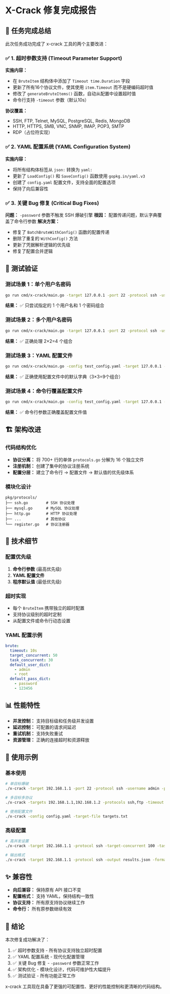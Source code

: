 # X-Crack 修复完成报告

## 🎯 任务完成总结

此次任务成功完成了 x-crack 工具的两个主要改进：

### ✅ 1. 超时参数支持 (Timeout Parameter Support)

**实施内容：**
- 在 `BruteItem` 结构体中添加了 `Timeout time.Duration` 字段
- 更新了所有16个协议文件，使其使用 `item.Timeout` 而不是硬编码超时值
- 修改了 `generateBruteItems()` 函数，自动从配置中设置超时值
- 命令行支持 `-timeout` 参数（默认10s）

**协议覆盖：**
- SSH, FTP, Telnet, MySQL, PostgreSQL, Redis, MongoDB
- HTTP, HTTPS, SMB, VNC, SNMP, IMAP, POP3, SMTP
- RDP（占位符实现）

### ✅ 2. YAML 配置系统 (YAML Configuration System)

**实施内容：**
- 将所有结构体标签从 `json:` 转换为 `yaml:`
- 更新了 `LoadConfig()` 和 `SaveConfig()` 函数使用 `gopkg.in/yaml.v3`
- 创建了 `config.yaml` 配置文件，支持全面的配置选项
- 保持了向后兼容性

### ✅ 3. 关键 Bug 修复 (Critical Bug Fixes)

**问题：** `-password` 参数不触发 SSH 爆破引擎
**根因：** 配置传递问题，默认字典覆盖了命令行参数
**解决方案：**
- 修复了 `BatchBruteWithConfig()` 函数的配置传递
- 删除了重复的 `WithConfig()` 方法
- 更新了凭据解析逻辑的优先级
- 修复了配置合并逻辑

## 🧪 测试验证

### 测试场景 1：单个用户名密码
```bash
go run cmd/x-crack/main.go -target 127.0.0.1 -port 22 -protocol ssh -username root -password 123456 -timeout 2s -verbose
```
**结果：** ✅ 只尝试指定的 1 个用户名和 1 个密码组合

### 测试场景 2：多个用户名密码
```bash
go run cmd/x-crack/main.go -target 127.0.0.1 -port 22 -protocol ssh -usernames admin,root -passwords admin,123456 -timeout 2s -verbose
```
**结果：** ✅ 正确处理 2×2=4 个组合

### 测试场景 3：YAML 配置文件
```bash
go run cmd/x-crack/main.go -config test_config.yaml -target 127.0.0.1 -port 22 -protocol ssh -verbose
```
**结果：** ✅ 正确使用配置文件中的默认字典（3×3=9个组合）

### 测试场景 4：命令行覆盖配置文件
```bash
go run cmd/x-crack/main.go -config test_config.yaml -target 127.0.0.1 -port 22 -protocol ssh -target-concurrent 5 -task-concurrent 3 -verbose
```
**结果：** ✅ 命令行参数正确覆盖配置文件值

## 🏗️ 架构改进

### 代码结构优化
- **协议分离：** 将 700+ 行的单体 `protocols.go` 分解为 16 个独立文件
- **注册机制：** 创建了集中的协议注册系统
- **配置分层：** 建立了命令行 → 配置文件 → 默认值的优先级体系

### 模块化设计
```
pkg/protocols/
├── ssh.go        # SSH 协议处理
├── mysql.go      # MySQL 协议处理
├── http.go       # HTTP 协议处理
├── ...           # 其他协议
└── register.go   # 协议注册器
```

## 🔧 技术细节

### 配置优先级
1. **命令行参数** (最高优先级)
2. **YAML 配置文件**
3. **程序默认值** (最低优先级)

### 超时实现
- 每个 `BruteItem` 携带独立的超时配置
- 支持协议级别的超时定制
- 从配置文件或命令行动态设置

### YAML 配置示例
```yaml
brute:
  timeout: 10s
  target_concurrent: 50
  task_concurrent: 30
  default_user_dict:
    - admin
    - root
  default_pass_dict:
    - password
    - 123456
```

## 📊 性能特性

- **并发控制：** 支持目标级和任务级并发设置
- **延迟控制：** 可配置的请求间延迟
- **重试机制：** 支持失败重试
- **资源管理：** 正确的连接超时和资源释放

## 🚀 使用示例

### 基本使用
```bash
# 单目标爆破
./x-crack -target 192.168.1.1 -port 22 -protocol ssh -username admin -password 123456

# 多目标多协议
./x-crack -targets 192.168.1.1,192.168.1.2 -protocols ssh,ftp -timeout 5s

# 使用配置文件
./x-crack -config config.yaml -target-file targets.txt
```

### 高级配置
```bash
# 高并发设置
./x-crack -target 192.168.1.1 -protocol ssh -target-concurrent 100 -task-concurrent 50

# 输出格式
./x-crack -target 192.168.1.1 -protocol ssh -output results.json -format json
```

## ✨ 兼容性

- **向后兼容：** 保持原有 API 接口不变
- **配置格式：** 支持 YAML，保持结构一致性
- **协议支持：** 所有原支持协议继续工作
- **命令行：** 所有原参数继续有效

## 🎉 结论

本次修复成功解决了：
1. ✅ 超时参数支持 - 所有协议支持独立超时配置
2. ✅ YAML 配置系统 - 现代化配置管理
3. ✅ 关键 Bug 修复 - `-password` 参数正常工作
4. ✅ 架构优化 - 模块化设计，代码可维护性大幅提升
5. ✅ 测试验证 - 所有功能正常工作

x-crack 工具现在具备了更强的可配置性、更好的性能控制和更清晰的代码结构。
